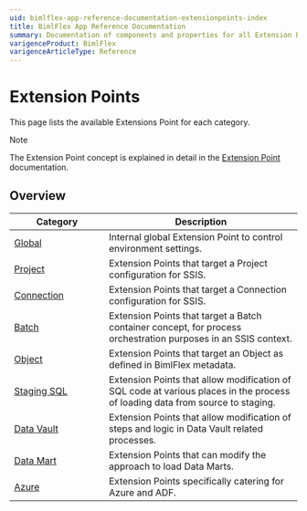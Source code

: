```yaml
---
uid: bimlflex-app-reference-documentation-extensionpoints-index
title: BimlFlex App Reference Documentation
summary: Documentation of components and properties for all Extension Points within BimlFlex 
varigenceProduct: BimlFlex
varigenceArticleType: Reference
---
```


# Extension Points

This page lists the available Extensions Point for each category. 

> [!NOTE]
> The Extension Point concept is explained in detail in the [Extension Point](xref:bimlflex-concepts-extension-points) documentation.
 
## Overview
  
| <div style="width:150px">Category</div> | Description |
| --------- | ----------- |
|[Global](xref:bimlflex-app-reference-documentation-Global) | Internal global Extension Point to control environment settings.|
|[Project](xref:bimlflex-app-reference-documentation-Project) | Extension Points that target a Project configuration for SSIS.|
|[Connection](xref:bimlflex-app-reference-documentation-Connection) | Extension Points that target a Connection configuration for SSIS.|
|[Batch](xref:bimlflex-app-reference-documentation-Batch) | Extension Points that target a Batch container concept, for process orchestration purposes in an SSIS context.|
|[Object](xref:bimlflex-app-reference-documentation-Object) | Extension Points that target an Object as defined in BimlFlex metadata.|
|[Staging SQL](xref:bimlflex-app-reference-documentation-Staging-SQL) | Extension Points that allow modification of SQL code at various places in the process of loading data from source to staging.|
|[Data Vault](xref:bimlflex-app-reference-documentation-Data-Vault) | Extension Points that allow modification of steps and logic in Data Vault related processes.|
|[Data Mart](xref:bimlflex-app-reference-documentation-Data-Mart) | Extension Points that can modify the approach to load Data Marts.|
|[Azure](xref:bimlflex-app-reference-documentation-Azure) | Extension Points specifically catering for Azure and ADF.|
